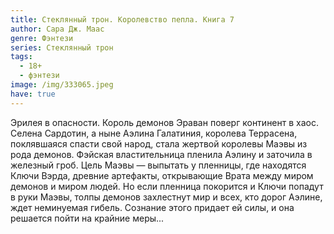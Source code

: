 ```yaml
---
title: Стеклянный трон. Королевство пепла. Книга 7
author: Сара Дж. Маас
genre: Фэнтези
series: Стеклянный трон
tags:
  - 18+
  - фэнтези
image: /img/333065.jpeg
have: true
---
```

Эрилея в опасности. Король демонов Эраван поверг континент в хаос. Селена Сардотин, а ныне Аэлина Галатиния, королева Террасена, поклявшаяся спасти свой народ, стала жертвой королевы Маэвы из рода демонов. Фэйская властительница пленила Аэлину и заточила в железный гроб. Цель Маэвы — выпытать у пленницы, где находятся Ключи Вэрда, древние артефакты, открывающие Врата между миром демонов и миром людей. Но если пленница покорится и Ключи попадут в руки Маэвы, толпы демонов захлестнут мир и всех, кто дорог Аэлине, ждет неминуемая гибель. Сознание этого придает ей силы, и она решается пойти на крайние меры...